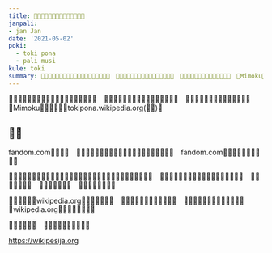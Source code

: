 ```yaml
---
title: ​󱤪󱦐󱥷󱤎󱤛󱤎󱥎󱤊󱥜󱤎󱤓󱤄󱦑​󱥝
janpali:
- jan Jan
date: '2021-05-02'
poki:
  - toki pona
  - pali musi
kule: toki
summary: ​󱤑​󱤧​󱥉​󱤉​󱤪󱦐󱥷󱤎󱤛󱤎󱥎󱤊󱥜󱤎󱤓󱤄󱦑​󱥝​󱦜　​󱤑󱦐󱥫󱦖󱦜󱥔󱦜󱦑​󱤧​󱤖​󱤓​󱤉​󱤎​󱥩​󱤪​󱦜　​󱤑󱦐󱥖󱦜󱥜󱦜󱦑​󱤧​󱥌​󱤉​󱥠​󱥩​󱥆​󱦜　​󱤑Mimoku​󱤧​󱦅​󱤉​󱥠​󱦢​󱥧tokipona.wikipedia.org(​󱤪​󱤷)​󱦜
---
```


​󱤑​󱤧​󱥉​󱤉​󱤪󱦐󱥷󱤎󱤛󱤎󱥎󱤊󱥜󱤎󱤓󱤄󱦑​󱥝​󱦜　​󱤑󱦐󱥫󱦖󱦜󱥔󱦜󱦑​󱤧​󱤖​󱤓​󱤉​󱤎​󱥩​󱤪​󱦜　​󱤑󱦐󱥖󱦜󱥜󱦜󱦑​󱤧​󱥌​󱤉​󱥠​󱥩​󱥆​󱦜　​󱤑Mimoku​󱤧​󱦅​󱤉​󱥠​󱦢​󱥧tokipona.wikipedia.org(​󱤪​󱤷)​󱦜

## ​󱥧​󱥙

fandom.com​󱤧​󱤍​󱤼​󱦜　​󱥆​󱤧​󱤓​󱤉​󱤌​󱤼​󱥍​󱦗​󱦘​󱥬​󱦖​󱥔​󱦘​󱤂​󱤧​󱤓​󱤉​󱤪​󱤲​󱤼​󱦜　fandom.com​󱤧​󱤪​󱥍​󱦗​󱥬​󱦖​󱥔​󱦘​󱤂​󱦜

​󱥹​󱤡​󱤑​󱥧​󱤟​󱥍​󱦗​󱦅​󱥂󱦐󱤌󱥡󱦜󱦑​󱦘​󱥩​󱥬​󱦖​󱥔​󱤧​󱥷​󱤉​󱤪​󱤼​󱥍​󱦗​󱥬​󱦖​󱥔​󱦘​󱦜　​󱤪󱦐󱥷󱤎󱤛󱤎󱥎󱤊󱥜󱤎󱤓󱤄󱦑​󱤧​󱥠​󱤉​󱥁​󱦝　​󱥬​󱦖​󱥔​󱤧​󱥬​󱤬​󱦜　​󱥆​󱤧​󱥠​󱤉​󱥁​󱥹​󱦝　​󱤑​󱤧​󱥬​󱤉​󱥬​󱦖​󱥔​󱦜

​󱥹​󱥹​󱤡​󱥫​󱥐​󱤡wikipedia.org​󱤧​󱤓​󱤉​󱤪​󱥬​󱥔​󱦜　​󱥨​󱤑​󱤼​󱤂​󱤧​󱥬​󱦖​󱥔​󱤬​󱥫​󱥆​󱦜　​󱤪​󱥁​󱤧​󱦅​󱤉​󱤪​󱤷​󱥍​󱦗​󱥬​󱦖​󱥔​󱦘​󱥧wikipedia.org​󱤧​󱥌​󱤉​󱤬​󱥝​󱥩​󱥆​󱦜

​󱤪​󱥁​󱤧​󱤖​󱥇​󱦜　​󱥄​󱤮​󱥄​󱥠​󱥄​󱥔​󱤉​󱥆​󱤀​󱦜

https://wikipesija.org
